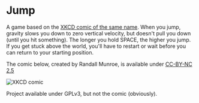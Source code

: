 # Jump

A game based on the [XKCD comic of the same name](https://xkcd.com/1376/). When you jump, gravity slows you down to zero vertical velocity, but doesn't pull you down 
(until you hit something). The longer you hold SPACE, the higher you jump. If you get stuck above the world, you'll have to restart or wait before you can return to your 
starting position.

The comic below, created by Randall Munroe, is available under [CC-BY-NC 2.5](http://creativecommons.org/licenses/by-nc/2.5/)

![XKCD comic](https://imgs.xkcd.com/comics/jump.png)

Project available under GPLv3, but not the comic (obviously).
